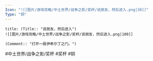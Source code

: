 ```yaml
---
Icon: "![[图片/游戏攻略/中土世界/战争之影/奖杯/说朋友，然后进入.png|30]]"
Type: "铜"
---
```

```ad-common-bronze-trophy
title: (Title:: "说朋友，然后进入")
![[图片/游戏攻略/中土世界/战争之影/奖杯/说朋友，然后进入.png|100]]

(Comment:: "打开一扇伊希尔丁之门。")
```

#中土世界/战争之影/奖杯 #奖杯 #铜
